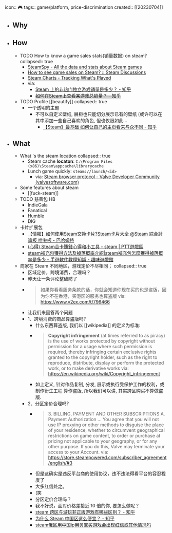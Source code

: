 icon:: 🎮
tags:: game/platform, price-discrimination
created:: [[20230704]]

- ## Why
- ## How
  - TODO How to know a game sales stats(销量数据) on steam?
    collapsed:: true
    - [SteamSpy - All the data and stats about Steam games](https://steamspy.com/)
    - [How to see game sales on Steam? :: Steam Discussions](https://steamcommunity.com/discussions/forum/0/3356799628315182148/)
    - [Steam Charts - Tracking What's Played](https://steamcharts.com/)
    - via:
      - [Steam 上的非热门独立游戏销量是多少？ - 知乎](https://www.zhihu.com/question/23233558)
      - ~~[如何在Steam上查看某游戏总销量？ - 知乎](https://www.zhihu.com/question/385610659)~~
  - TODO Profile [[beautify]]
    collapsed:: true
    - 一个透明的主题
      - 不可以自定义壁纸, 展柜也只能切分展示已有的壁纸 (或许可以在其中添加一些自己喜欢的角色, 但也仅限如此...
        - [【Steam】最基础 如何让自己的主页看来与众不同 - 知乎](https://zhuanlan.zhihu.com/p/193936308)
- ## What
  - What 's the steam location
    collapsed:: true
    - Steam cache **locaton**: `C:\Program Files (x86)\Steam\appcache\librarycache`
    - Lunch game quickly: `steam://launch/<id>`
      - via: [Steam browser protocol - Valve Developer Community (valvesoftware.com)](https://developer.valvesoftware.com/wiki/Steam_browser_protocol)
  - Some features about steam
    - [[fuck-steam]]
  - TODO 慈善包 HB
    - IndieGala
    - Fanatical
    - Humble
    - DIG
  - 卡片扩展包
    - [【情報】如何使用Steam交換卡片?Steam卡片大全 @Steam 綜合討論板 哈啦板 - 巴哈姆特](https://forum.gamer.com.tw/C.php?bsn=60599&snA=63)
    - [(心得) Steam合卡賺錢心得和小工具 - steam | PTT遊戲區](https://pttgame.com/steam/M.1592130243.A.9ED.html)
    - [steam補充包獲得方法及掉落概率介紹|steam補充包怎麼獲得掉落概率是多少 - 手遊軟件教程知識 - 趣味遊戲館](https://qwyxg.com/zh-hant/syrjjc/jkve7g.html)
  - 商家在 Steam 不同地区，游戏定价不尽相同；
    collapsed:: true
    - 区域定价，跨境消费，合理吗？
    - 昨天让一条评论整破防了
    - > 如果你看看服务条款的话，你就会知道你现在买的也是盗版，因为你不在香港，买港区的服务也算盗版 
      via: https://www.v2ex.com/t/796466
    - 让我们来回答两个问题
    - 1、跨境消费的商品算盗版吗?
      - 什么东西算盗版, 我们以 [[wikipedia]] 的定义为标准:
      - > **Copyright infringement** (at times referred to as piracy) is the use of works protected by copyright without permission for a usage where such permission is required, thereby infringing certain exclusive rights granted to the copyright holder, such as the right to reproduce, distribute, display or perform the protected work, or to make derivative works
        via: https://en.wikipedia.org/wiki/Copyright_infringement
      - 如上定义, 针对作品复制, 分发, 展示或执行受保护工作的权利，或制作衍生工程 算作盗版, 所以我们可以讲, 其实跨区购买不算做盗版.
    - 2、分区定价合理吗?
      - > 3\. BILLING, PAYMENT AND OTHER SUBSCRIPTIONS
         A. Payment Authorization
         ...
         You agree that you will not use IP proxying or other methods to disguise the place of your residence, whether to circumvent geographical restrictions on game content, to order or purchase at pricing not applicable to your geography, or for any other purpose. If you do this, Valve may terminate your access to your Account. 
        via: https://store.steampowered.com/subscriber_agreement/english/#3
      - 但是这确实是违反平台商的使用协议，违不违法得看平台的容忍程度了
      - 大多红信处之。
      - (笑
      - 分区定价合理吗？
      - 我不好说，面对价格差接近 10 倍的你, 要怎么做呢？
      - [steam 跨区与游玩非正版游戏有哪些区别？ - 知乎](https://www.zhihu.com/question/471974650)
      - [为什么 Steam 中国区这么便宜？ - 知乎](https://www.zhihu.com/question/277905509)
      - [steam俄区用中国ip用贝宝买游戏会出现红信或其他情况吗](https://www.zhihu.com/question/441876380/answer/2291288895)